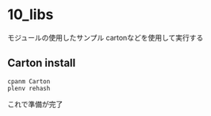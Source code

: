 10_libs
===========

モジュールの使用したサンプル
cartonなどを使用して実行する

## Carton install
```
cpanm Carton
plenv rehash
```
これで準備が完了



